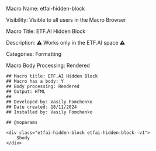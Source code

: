 Macro Name: etfai-hidden-block

Visibility: Visible to all users in the Macro Browser

Macro Title: ETF.AI Hidden Block

Description: ⚠️ Works only in the ETF.AI space ⚠️

Categories: Formatting

Macro Body Processing: Rendered

```
## Macro title: ETF.AI Hidden Block
## Macro has a body: Y
## Body processing: Rendered
## Output: HTML
##
## Developed by: Vasily Fomchenko
## Date created: 18/11/2024
## Installed by: Vasily Fomchenko

## @noparams

<div class="etfai-hidden-block etfai-hidden-block--v1">
    $body
</div>
```
